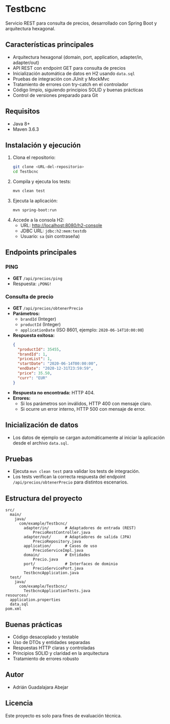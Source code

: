 
# Testbcnc

Servicio REST para consulta de precios, desarrollado con Spring Boot y arquitectura hexagonal.

## Características principales
- Arquitectura hexagonal (domain, port, application, adapter/in, adapter/out)
- API REST con endpoint GET para consulta de precios
- Inicialización automática de datos en H2 usando `data.sql`
- Pruebas de integración con JUnit y MockMvc
- Tratamiento de errores con try-catch en el controlador
- Código limpio, siguiendo principios SOLID y buenas prácticas
- Control de versiones preparado para Git

## Requisitos
- Java 8+
- Maven 3.6.3

## Instalación y ejecución
1. Clona el repositorio:
   ```sh
   git clone <URL-del-repositorio>
   cd Testbcnc
   ```
2. Compila y ejecuta los tests:
   ```sh
   mvn clean test
   ```
3. Ejecuta la aplicación:
   ```sh
   mvn spring-boot:run
   ```
4. Accede a la consola H2:
   - URL: [http://localhost:8080/h2-console](http://localhost:8080/h2-console)
   - JDBC URL: `jdbc:h2:mem:testdb`
   - Usuario: `sa` (sin contraseña)

## Endpoints principales
### PING
- **GET** `/api/precios/ping`
- Respuesta: `¡PONG!`

### Consulta de precio
- **GET** `/api/precios/obtenerPrecio`
- **Parámetros:**
  - `brandId` (Integer)
  - `productId` (Integer)
  - `applicationDate` (ISO 8601, ejemplo: `2020-06-14T10:00:00`)
- **Respuesta exitosa:**
  ```json
  {
    "productId": 35455,
    "brandId": 1,
    "priceList": 1,
    "startDate": "2020-06-14T00:00:00",
    "endDate": "2020-12-31T23:59:59",
    "price": 35.50,
    "curr": "EUR"
  }
  ```
- **Respuesta no encontrada:** HTTP 404.
- **Errores:**
  - Si los parámetros son inválidos, HTTP 400 con mensaje claro.
  - Si ocurre un error interno, HTTP 500 con mensaje de error.

## Inicialización de datos
- Los datos de ejemplo se cargan automáticamente al iniciar la aplicación desde el archivo `data.sql`.

## Pruebas
- Ejecuta `mvn clean test` para validar los tests de integración.
- Los tests verifican la correcta respuesta del endpoint `/api/precios/obtenerPrecio` para distintos escenarios.

## Estructura del proyecto
```
src/
  main/
    java/
      com/example/Testbcnc/
        adapter/in/       # Adaptadores de entrada (REST)
            PrecioRestController.java
        adapter/out/      # Adaptadores de salida (JPA)
            PrecioRepository.java
        application/      # Casos de uso
            PrecioServiceImpl.java
        domain/           # Entidades
            Precio.java
        port/             # Interfaces de dominio
            PrecioServicePort.java
        TestbcncApplication.java
  test/
    java/
      com/example/Testbcnc/
        TestbcncApplicationTests.java
resources/
  application.properties
  data.sql
pom.xml
```

## Buenas prácticas
- Código desacoplado y testable
- Uso de DTOs y entidades separadas
- Respuestas HTTP claras y controladas
- Principios SOLID y claridad en la arquitectura
- Tratamiento de errores robusto

## Autor
- Adrián Guadalajara Abejar

## Licencia
Este proyecto es solo para fines de evaluación técnica.
